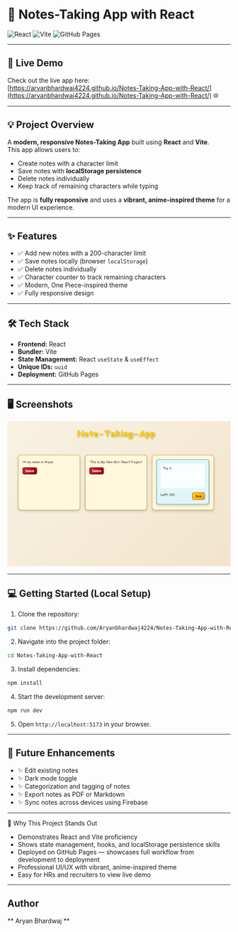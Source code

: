 # 📝 Notes-Taking App with React

![React](https://img.shields.io/badge/React-18-blue?logo=react&logoColor=white) ![Vite](https://img.shields.io/badge/Vite-4.5-green?logo=vite&logoColor=white) ![GitHub Pages](https://img.shields.io/badge/GitHub%20Pages-Deployment-blueviolet)

---

## 🚀 Live Demo

Check out the live app here:  
[https://aryanbhardwaj4224.github.io/Notes-Taking-App-with-React/](https://aryanbhardwaj4224.github.io/Notes-Taking-App-with-React/) 🌐

---

## 💡 Project Overview

A **modern, responsive Notes-Taking App** built using **React** and **Vite**.  
This app allows users to:

- Create notes with a character limit
- Save notes with **localStorage persistence**
- Delete notes individually  
- Keep track of remaining characters while typing  

The app is **fully responsive** and uses a **vibrant, anime-inspired theme** for a modern UI experience.  

---

## ✨ Features

- ✅ Add new notes with a 200-character limit  
- ✅ Save notes locally (browser `localStorage`)  
- ✅ Delete notes individually  
- ✅ Character counter to track remaining characters  
- ✅ Modern, One Piece-inspired theme  
- ✅ Fully responsive design  

---

## 🛠 Tech Stack

- **Frontend:** React  
- **Bundler:** Vite  
- **State Management:** React `useState` & `useEffect`  
- **Unique IDs:** `uuid`  
- **Deployment:** GitHub Pages  

---

## 🖥 Screenshots

![Screenshot](./Screenshot%202025-10-04%20035803.png)

---

## 💻 Getting Started (Local Setup)

1. Clone the repository:  
```bash
git clone https://github.com/Aryanbhardwaj4224/Notes-Taking-App-with-React.git
```
2. Navigate into the project folder:
```bash
cd Notes-Taking-App-with-React
```
3. Install dependencies:
```bash
npm install
```
4. Start the development server:
 ```bash
npm run dev
 ```
5. Open `http://localhost:5173` in your browser.

---
## 🔮 Future Enhancements

- ✨ Edit existing notes
- ✨ Dark mode toggle
- ✨ Categorization and tagging of notes
- ✨ Export notes as PDF or Markdown
- ✨ Sync notes across devices using Firebase

---
🌟 Why This Project Stands Out

- Demonstrates React and Vite proficiency
- Shows state management, hooks, and localStorage persistence skills
- Deployed on GitHub Pages — showcases full workflow from development to deployment
- Professional UI/UX with vibrant, anime-inspired theme
- Easy for HRs and recruiters to view live demo

---
## Author
** Aryan Bhardwaj **
